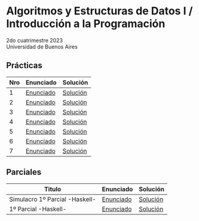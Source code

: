 # Algoritmos y Estructuras de Datos I / Introducción a la Programación

2do cuatrimestre 2023 \
Universidad de Buenos Aires

## Prácticas

| Nro | Enunciado                                                                                          | Solución                                                                                                      |
|-----|----------------------------------------------------------------------------------------------------|---------------------------------------------------------------------------------------------------------------|
| 1   | [Enunciado](https://gitlab.com/faustomartinez/uba-algoritmos-y-estructuras-de-datos-i/-/blob/main/practicas/enunciados/practica1.pdf) | [Solución](https://gitlab.com/faustomartinez/uba-algoritmos-y-estructuras-de-datos-i/-/blob/main/practicas/soluciones/practica1.pdf)
| 2   | [Enunciado](https://gitlab.com/faustomartinez/uba-algoritmos-y-estructuras-de-datos-i/-/blob/main/practicas/enunciados/practica2.pdf) | [Solución](https://gitlab.com/faustomartinez/uba-algoritmos-y-estructuras-de-datos-i/-/blob/main/practicas/soluciones/practica2.pdf)
| 3   | [Enunciado](https://gitlab.com/faustomartinez/uba-algoritmos-y-estructuras-de-datos-i/-/blob/main/practicas/enunciados/practica3.pdf) | [Solución](https://gitlab.com/faustomartinez/uba-algoritmos-y-estructuras-de-datos-i/-/blob/main/practicas/soluciones/practica3.hs)
| 4   | [Enunciado](https://gitlab.com/faustomartinez/uba-algoritmos-y-estructuras-de-datos-i/-/blob/main/practicas/enunciados/practica4.pdf) | [Solución](https://gitlab.com/faustomartinez/uba-algoritmos-y-estructuras-de-datos-i/-/blob/main/practicas/soluciones/practica4.hs)
| 5   | [Enunciado](https://gitlab.com/faustomartinez/uba-algoritmos-y-estructuras-de-datos-i/-/blob/main/practicas/enunciados/practica5.pdf) | [Solución](https://gitlab.com/faustomartinez/uba-algoritmos-y-estructuras-de-datos-i/-/blob/main/practicas/soluciones/practica5.hs)
| 6   | [Enunciado](https://gitlab.com/faustomartinez/uba-algoritmos-y-estructuras-de-datos-i/-/blob/main/practicas/enunciados/practica6.pdf) | [Solución](https://gitlab.com/faustomartinez/uba-algoritmos-y-estructuras-de-datos-i/-/blob/main/practicas/soluciones/practica6.py)
| 7   | [Enunciado](https://gitlab.com/faustomartinez/uba-algoritmos-y-estructuras-de-datos-i/-/blob/main/practicas/enunciados/practica7.pdf) | [Solución](https://gitlab.com/faustomartinez/uba-algoritmos-y-estructuras-de-datos-i/-/blob/main/practicas/soluciones/practica7.py)

## Parciales
| Titulo | Enunciado                                                                                          | Solución                                                                                                      |
|----------------------------------|----------------------------------------------------------------------------------------------------|---------------------------------------------------------------------------------------------------------------|
| Simulacro 1º Parcial -Haskell-   | [Enunciado](https://gitlab.com/faustomartinez/uba-algoritmos-y-estructuras-de-datos-i/-/blob/main/simulacro-1er-parcial/enunciado.pdf) | [Solución](https://gitlab.com/faustomartinez/uba-algoritmos-y-estructuras-de-datos-i/-/blob/main/simulacro-1er-parcial/Simulacro.hs)
| 1º Parcial -Haskell-   | [Enunciado](https://gitlab.com/faustomartinez/uba-algoritmos-y-estructuras-de-datos-i/-/blob/main/practicas/enunciados/practica1.pdf) | [Solución](https://gitlab.com/faustomartinez/uba-algoritmos-y-estructuras-de-datos-i/-/blob/main/practicas/soluciones/practica1.pdf)
